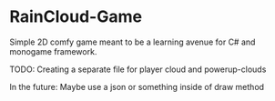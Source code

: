 # RainCloud-Game
Simple 2D comfy game meant to be a learning avenue for C# and monogame framework. 

TODO: Creating a separate file for player cloud and powerup-clouds

In the future: Maybe use a json or something inside of draw method 
